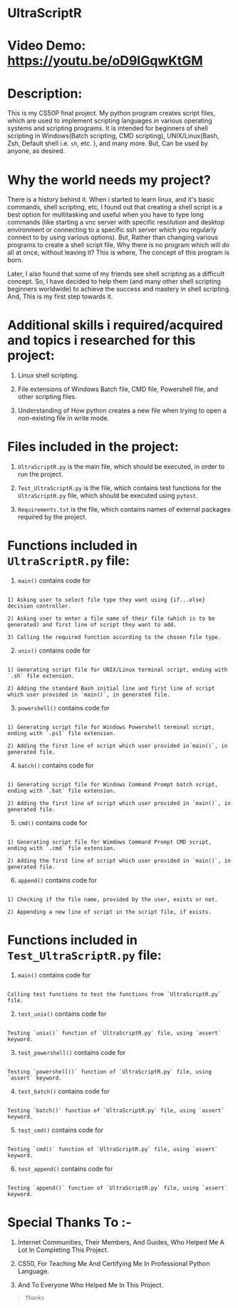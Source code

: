 # UltraScriptR

# Video Demo: https://youtu.be/oD9IGqwKtGM

# Description:

This is my CS50P final project. My python program creates script files, which are used to implement scripting languages in various operating systems and scripting programs. It is intended for beginners of shell scripting in Windows(Batch scripting, CMD scripting), UNIX/Linux(Bash, Zsh, Default shell i.e. `sh`, etc. ), and many more. But, Can be used by anyone, as desired.


# Why the world needs my project?

There is a history behind it. When i started to learn linux, and it's basic commands, shell scripting, etc, I found out that creating a shell script is a best option for multitasking and useful when you have to type long commands (like starting a vnc server with specific resolution and desktop environment or connecting to a specific ssh server which you regularly connect to by using various options). But, Rather than changing various programs to create a shell script file, Why there is no program which will do all at once, without leaving it? This is where, The concept of this program is born.

Later, I also found that some of my friends see shell scripting as a difficult concept. So, I have decided to help them (and many other shell scripting beginners worldwide) to achieve the success and mastery in shell scripting. And, This is my first step towards it.


# Additional skills i required/acquired and topics i researched for this project:

1) Linux shell scripting.

2) File extensions of Windows Batch file, CMD file, Powershell file, and other scripting files.

3) Understanding of How python creates a new file when trying to open a non-existing file in write mode.


# Files included in the project:

1) `UltraScriptR.py` is the main file, which should be executed, in order to run the project.


2) `Test_UltraScriptR.py` is the file, which contains test functions for the `UltraScriptR.py` file, which should be executed using `pytest`.


3) `Requirements.txt` is the file, which contains names of external packages required by the project.


# Functions included in `UltraScriptR.py` file:

1) `main()` contains code for

```

1) Asking user to select file type they want using {if...else} decision controller.

2) Asking user to enter a file name of their file (which is to be generated) and first line of script they want to add.

3) Calling the required function according to the chosen file type.

```

2) `unix()` contains code for

```

1) Generating script file for UNIX/Linux terminal script, ending with `.sh` file extension.

2) Adding the standard Bash initial line and first line of script which user provided in `main()`, in generated file.

```

3) `powershell()` contains code for

```

1) Generating script file for Windows Powershell terminal script, ending with `.ps1` file extension.

2) Adding the first line of script which user provided in`main()`, in generated file.

```

4) `batch()` contains code for

```

1) Generating script file for Windows Command Prompt batch script, ending with `.bat` file extension.

2) Adding the first line of script which user provided in `main()`, in generated file.

```

5) `cmd()` contains code for

```

1) Generating script file for Wimdows Command Prompt CMD script, ending with `.cmd` file extension.

2) Adding the first line of script which user provided in `main()`, in generated file.

```

6) `append()` contains code for

```

1) Checking if the file name, provided by the user, exists or not.

2) Appending a new line of script in the script file, if exists.

```


# Functions included in `Test_UltraScriptR.py` file:

1) `main()` contains code for

```

Calling test functions to test the functions from `UltraScriptR.py` file.

```

2) `test_unix()` contains code for

```

Testing `unix()` function of `UltraScriptR.py` file, using `assert` keyword.

```

3) `test_powershell()` contains code for

```

Testing `powershell()` function of `UltraScriptR.py` file, using `assert` keyword.

```

4) `test_batch()` contains code for

```

Testing `batch()` function of `UltraScriptR.py` file, using `assert` keyword.

```

5) `test_cmd()` contains code for

```

Testing `cmd()` function of `UltraScriptR.py` file, using `assert` keyword.

```

6) `test_append()` contains code for

```

Testing `append()` function of `UltraScriptR.py` file, using `assert` keyword.

```

# Special Thanks To :- 

1) Internet Communities, Their Members, And Guides, Who Helped Me A Lot In Completing This Project.

2) CS50, For Teaching Me And Certifying Me In Professional Python Language.

3) And To Everyone Who Helped Me In This Project.

> `Thanks`
